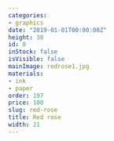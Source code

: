 ```yaml
---
categories:
- graphics
date: "2019-01-01T00:00:00Z"
height: 30
id: 0
inStock: false
isVisible: false
mainImage: redrose1.jpg
materials:
- ink
- paper
order: 197
price: 100
slug: red-rose
title: Red rose
width: 21
---
```


